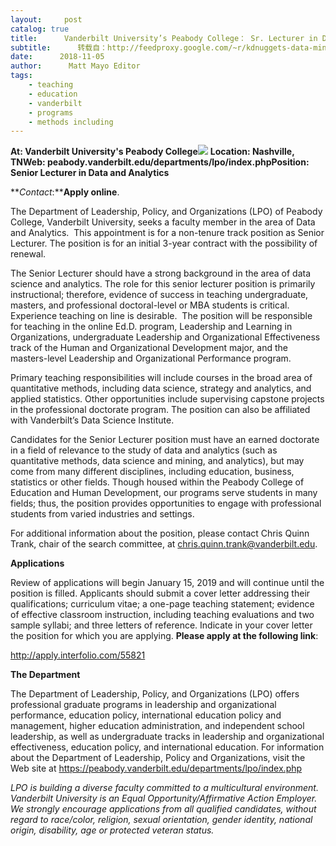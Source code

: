 ```yaml
---
layout:     post
catalog: true
title:      Vanderbilt University’s Peabody College： Sr. Lecturer in Data and Analytics [Nashville, TN]
subtitle:      转载自：http://feedproxy.google.com/~r/kdnuggets-data-mining-analytics/~3/66JWvsurKl4/11-05-vanderbilt-university-sr-lecturer-data-analytics.html
date:      2018-11-05
author:      Matt Mayo Editor
tags:
    - teaching
    - education
    - vanderbilt
    - programs
    - methods including
---
```


**At: Vanderbilt University's Peabody College**![](http://feedproxy.google.com/jimg/vanderbilt-logo.jpg)
**Location: Nashville, TN****Web: peabody.vanderbilt.edu/departments/lpo/index.php****Position: Senior Lecturer in Data and Analytics**

**_Contact_:****Apply online**.

The Department of Leadership, Policy, and Organizations (LPO) of Peabody College, Vanderbilt University, seeks a faculty member in the area of Data and Analytics.  This appointment is for a non-tenure track position as Senior Lecturer. The position is for an initial 3-year contract with the possibility of renewal.

The Senior Lecturer should have a strong background in the area of data science and analytics. The role for this senior lecturer position is primarily instructional; therefore, evidence of success in teaching undergraduate, masters, and professional doctoral-level or MBA students is critical. Experience teaching on line is desirable.  The position will be responsible for teaching in the online Ed.D. program, Leadership and Learning in Organizations, undergraduate Leadership and Organizational Effectiveness track of the Human and Organizational Development major, and the masters-level Leadership and Organizational Performance program.

Primary teaching responsibilities will include courses in the broad area of quantitative methods, including data science, strategy and analytics, and applied statistics. Other opportunities include supervising capstone projects in the professional doctorate program. The position can also be affiliated with Vanderbilt’s Data Science Institute.

Candidates for the Senior Lecturer position must have an earned doctorate in a field of relevance to the study of data and analytics (such as quantitative methods, data science and mining, and analytics), but may come from many different disciplines, including education, business, statistics or other fields. Though housed within the Peabody College of Education and Human Development, our programs serve students in many fields; thus, the position provides opportunities to engage with professional students from varied industries and settings. 

For additional information about the position, please contact Chris Quinn Trank, chair of the search committee, at chris.quinn.trank@vanderbilt.edu.

**Applications**

Review of applications will begin January 15, 2019 and will continue until the position is filled. Applicants should submit a cover letter addressing their qualifications; curriculum vitae; a one-page teaching statement; evidence of effective classroom instruction, including teaching evaluations and two sample syllabi; and three letters of reference. Indicate in your cover letter the position for which you are applying. **Please apply at the following link**: 

http://apply.interfolio.com/55821 

**The Department**

The Department of Leadership, Policy, and Organizations (LPO) offers professional graduate programs in leadership and organizational performance, education policy, international education policy and management, higher education administration, and independent school leadership, as well as undergraduate tracks in leadership and organizational effectiveness, education policy, and international education. For information about the Department of Leadership, Policy and Organizations, visit the Web site at https://peabody.vanderbilt.edu/departments/lpo/index.php

*LPO is building a diverse faculty committed to a multicultural environment. Vanderbilt University is an Equal Opportunity/Affirmative Action Employer. We strongly encourage applications from all qualified candidates, without regard to race/color, religion, sexual orientation, gender identity, national origin, disability, age or protected veteran status.*
